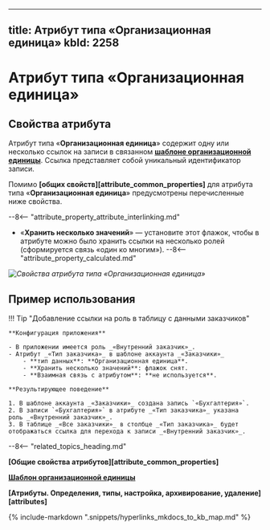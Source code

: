 
---
title: Атрибут типа «Организационная единица»
kbId: 2258
---

# Атрибут типа «Организационная единица»

## Свойства атрибута

Атрибут типа «**Организационная единица**» содержит одну или несколько ссылок на записи в связанном **[шаблоне организационной единицы](organizational_unit_templates.md)**. Ссылка представляет собой уникальный идентификатор записи.

Помимо **[общих свойств][attribute_common_properties]** для атрибута типа «**Организационная единица**» предусмотрены перечисленные ниже свойства.

--8<-- "attribute_property_attribute_interlinking.md"

- «**Хранить несколько значений**» — установите этот флажок, чтобы в атрибуте можно было хранить ссылки на несколько ролей (сформируется связь «один ко многим»).
--8<-- "attribute_property_calculated.md"

_![Свойства атрибута типа «Организационная единица»](attribute_organizational_unit_properties.png)_

## Пример использования

!!! Tip "Добавление ссылки на роль в таблицу с данными заказчиков"

    **Конфигурация приложения**

    - В приложении имеется роль _«Внутренний заказчик»_.
    - Атрибут _«Тип заказчика»_ в шаблоне аккаунта _«Заказчики»_
        - **тип данных**: **Организационная единица**.
        - **Хранить несколько значений**: флажок снят.
        - **Взаимная связь с атрибутом**: **не используется**.

    **Результирующее поведение**

    1. В шаблоне аккаунта _«Заказчики»_ создана запись `«Бухгалтерия»`.
    2. В записи `«Бухгалтерия»` в атрибуте _«Тип заказчика»_ указана роль _«Внутренний заказчик»_.
    3. В таблице _«Все заказчики»_ в столбце _«Тип заказчика»_ будет отображаться ссылка для перехода к записи _«Внутренний заказчик»_.

--8<-- "related_topics_heading.md"

**[Общие свойства атрибутов][attribute_common_properties]**

**[Шаблон организационной единицы](organizational_unit_templates.md)**

**[Атрибуты. Определения, типы, настройка, архивирование, удаление][attributes]**

{%
include-markdown ".snippets/hyperlinks_mkdocs_to_kb_map.md"
%}

